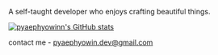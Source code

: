 A self-taught developer who enjoys crafting beautiful things.

[![pyaephyowinn's GitHub stats](https://github-readme-stats.vercel.app/api?username=pyaephyowinn&theme=radical)](https://github.com/pyaephyowinn/github-readme-stats)

contact me - pyaephyowin.dev@gmail.com
